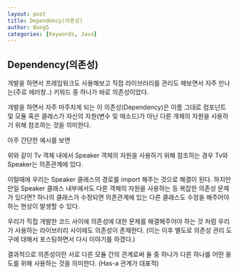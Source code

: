 ```yaml
---
layout: post
title: Dependency(의존성)
author: Bong5
categories: [Keywords, Java]
---
```


## Dependency(의존성)

개발을 하면서 프레임워크도 사용해보고 직접 라이브러리를 관리도 해보면서 자주 만나는(주로 에러창..) 키워드 중 하나가 바로 의존성이었다.

개발을 하면서 자주 마주치게 되는 이 의존성(Dependency)은 이름 그대로 컴포넌트 및 모듈 혹은 클래스가 자신의 자원(변수 및 메소드)가 아닌 다른 개체의 자원을 사용하기 위해 참조하는 것을 의미한다.

아주 간단한 예시를 보면

<script src="https://gist.github.com/BongHoLee/84e8b4b0687382b1b36ee5852c7dcab2.js"></script>

위와 같이 Tv 객체 내에서 Speaker 객체의 자원을 사용하기 위해 참조하는 경우 Tv와 Speaker는 의존관계에 있다.

이럴때에 우리는 Speaker 클래스의 경로를 import 해주는 것으로 해결이 된다.
하지만 만일 Speaker 클래스 내부에서도 다른 객체의 자원을 사용하는 등 복잡한 의존성 문제가 있다면? 하나의 클래스가 수정되면 의존관계에 있는 다른 클래스도 수정을 해주어야 하는 현상이 발생할 수 있다.

우리가 직접 개발한 코드 사이에 의존성에 대한 문제를 해결해주어야 하는 것 처럼 우리가 사용하는 라이브러리 사이에도 의존성이 존재한다. (이는 이후 별도로 의존성 관리 도구에 대해서 포스팅하면서 다시 이야기를 하겠다.)

결과적으로 의존성이란 서로 다른 모듈 간의 관계로써 둘 중 하나가 다른 하나를 어떤 용도를 위해 사용하는 것을 의미한다. (Has-a 관계가 대표적)
